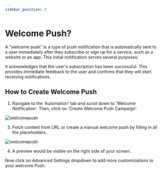 ```yaml
---
sidebar_position: 3
---
```


# Welcome Push? 

A "welcome push" is a type of push notification that is automatically sent to a user immediately after they subscribe or sign up for a service, such as a website or an app. This initial notification serves several purposes:

It acknowledges that the user's subscription has been successful. This provides immediate feedback to the user and confirms that they will start receiving notifications.


## How to Create Welcome Push

1. Navigate to the 'Automation' tab and scroll down to 'Welcome Notification'. Then, click on 'Create Welcome Push Campaign'.

![welcomepush](/img/welcomepush.png)


3. Fetch content from URL or create a manual welcome push by filling in all the placeholders. 

![welcomepush](/img/welcomepushcampaign.png)


4. A preview would be visible on the right side of your screen.


Now click on Advanced Settings dropdown to add more customizations to your welcome Push. 
